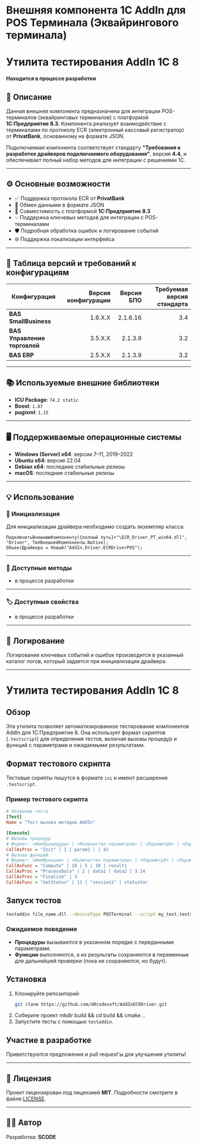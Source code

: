 # Внешняя компонента 1С AddIn для POS Терминала (Эквайрингового терминала)
# Утилита тестирования AddIn 1C 8

**Находится в процессе разработки**

## 📄 Описание

Данная внешняя компонента предназначена для интеграции POS-терминалов (эквайринговых терминалов) с платформой **1С:Предприятие 8.3**. Компонента реализует взаимодействие с терминалами по протоколу ECR (электронный кассовый регистратор) от **PrivatBank**, основанному на формате JSON.  

Подключаемая компонента соответствует стандарту **"Требования к разработке драйверов подключаемого оборудования"**, версия **4.4**, и обеспечивает полный набор методов для интеграции с решениями 1С.

---

## ⚙️ Основные возможности

- ✅ Поддержка протокола ECR от **PrivatBank**  
- 📝 Обмен данными в формате JSON  
- 🔗 Совместимость с платформой **1С:Предприятие 8.3**  
- 💡 Поддержка ключевых методов для интеграции с POS-терминалами  
- 🛡 Подробная обработка ошибок и логирование событий  
- 🌐 Поддержка локализации интерфейса

---

## 📜 Таблица версий и требований к конфигурациям

| Конфигурация                              | Версия конфигурации  | Версия БПО     | Требуемая версия стандарта |
|--------------------------------------------|----------------------:|---------------:|---------------------------:|
| **BAS SmallBusiness**                      | 1.6.X.X             | 2.1.6.16       | 3.4                        |
| **BAS Управление торговлей**               | 3.5.X.X             | 2.1.3.9        | 3.2                        |
| **BAS ERP**                                | 2.5.X.X             | 2.1.3.9        | 3.2                        |

---

## 📚 Используемые внешние библиотеки

- **ICU Package**: `74.2 static`  
- **Boost**:  `1.87`
- **pugixml**: `1.15`

---

## 🖥 Поддерживаемые операционные системы

- **Windows (Server) x64**: версии 7–11, 2019–2022
- **Ubuntu x64**: версия 22.04
- **Debian x64**: последние стабильные релизы
- **macOS**: последние стабильные релизы

---

## 💡 Использование

### 🔄 Инициализация

Для инициализации драйвера необходимо создать экземпляр класса:
```
ПодключитьВнешнююКомпоненту({полный путь}+"\ECR_Driver_PT_win64.dll", "Driver", ТипВнешнейКомпоненты.Native);
ОбъектДрайвера = Новый("AddIn.Driver.ECRDriverPOS");
```

---

### 🔧 Доступные методы

- в процессе разработки

---

### 🏷 Доступные свойства

- в процессе разработки

---

## 📝 Логирование

Логирование ключевых событий и ошибок производится в указанный каталог логов, который задается при инициализации драйвера.

---

# Утилита тестирования AddIn 1C 8

## Обзор
Эта утилита позволяет автоматизированное тестирование компонентов AddIn для 1С:Предприятие 8. Она использует формат скриптов (`.testscript`) для определения тестов, включая вызовы процедур и функций с параметрами и ожидаемыми результатами.

## Формат тестового скрипта
Тестовые скрипты пишутся в формате `ini` и имеют расширение `.testscript`.

### Пример тестового скрипта
```ini
# Название теста
[Test]
Name = "Тест вызова методов AddIn"

[Execute]
# Вызовы процедур
# Формат: <ИмяПроцедуры> | <Количество параметров> | <Параметр0> | <Параметр1> | ... Возможны пустые параметры | |
CallAsProc = "Init" | 1 | param1 | | 42
# Вызовы функций
# Формат: <ИмяФункции> | <Количество параметров> | <Параметр0> | <Параметр1> | ... | <ПеременнаяРезультата>, Возможны пустые параметры | |
CallAsFunc = "Compute" | 10 | 5 | 10 | result1
CallAsProc = "ProcessData" | 2 | data1 | data2 | 3.14
CallAsProc = "Finalize" | 3
CallAsFunc = "GetStatus" | 11 | "session1" | statusVar

```

## Запуск тестов
```sh
testaddin file_name.dll --deviceType POSTerminal --script my_test.testscript
```

### Ожидаемое поведение
- **Процедуры** вызываются в указанном порядке с переданными параметрами.
- **Функции** выполняются, а их результаты сохраняются в переменные для дальнейшей проверки (пока не сохраняются, но будут).

## Установка
1. Клонируйте репозиторий:
   ```sh
   git clone https://github.com/d0codesoft/AddInECRDriver.git
   ```
2. Соберите проект mkdir build && cd build && cmake ..
3. Запустите тесты с помощью `testaddin`.

## Участие в разработке
Приветствуются предложения и pull request'ы для улучшения утилиты!

---

## 📜 Лицензия

Проект лицензирован под лицензией **MIT**. Подробности смотрите в файле [LICENSE](LICENSE).

---

## 👨‍💻 Автор

Разработка: **SCODE**  